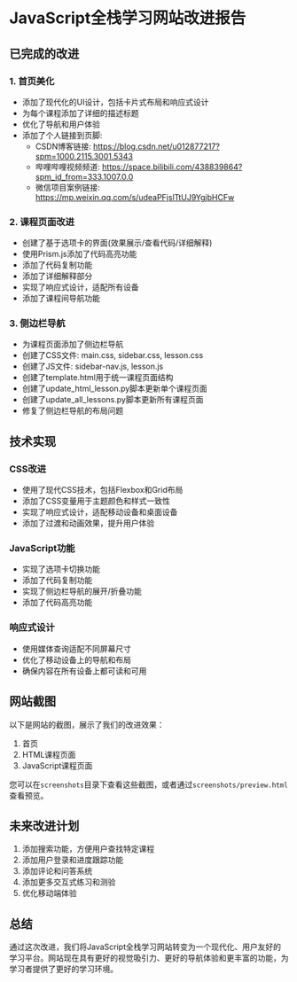 # JavaScript全栈学习网站改进报告

## 已完成的改进

### 1. 首页美化
- 添加了现代化的UI设计，包括卡片式布局和响应式设计
- 为每个课程添加了详细的描述标题
- 优化了导航和用户体验
- 添加了个人链接到页脚:
  - CSDN博客链接: https://blog.csdn.net/u012877217?spm=1000.2115.3001.5343
  - 哔哩哔哩视频频道: https://space.bilibili.com/438839864?spm_id_from=333.1007.0.0
  - 微信项目案例链接: https://mp.weixin.qq.com/s/udeaPFjslTtUJ9YgjbHCFw

### 2. 课程页面改进
- 创建了基于选项卡的界面(效果展示/查看代码/详细解释)
- 使用Prism.js添加了代码高亮功能
- 添加了代码复制功能
- 添加了详细解释部分
- 实现了响应式设计，适配所有设备
- 添加了课程间导航功能

### 3. 侧边栏导航
- 为课程页面添加了侧边栏导航
- 创建了CSS文件: main.css, sidebar.css, lesson.css
- 创建了JS文件: sidebar-nav.js, lesson.js
- 创建了template.html用于统一课程页面结构
- 创建了update_html_lesson.py脚本更新单个课程页面
- 创建了update_all_lessons.py脚本更新所有课程页面
- 修复了侧边栏导航的布局问题

## 技术实现

### CSS改进
- 使用了现代CSS技术，包括Flexbox和Grid布局
- 添加了CSS变量用于主题颜色和样式一致性
- 实现了响应式设计，适配移动设备和桌面设备
- 添加了过渡和动画效果，提升用户体验

### JavaScript功能
- 实现了选项卡切换功能
- 添加了代码复制功能
- 实现了侧边栏导航的展开/折叠功能
- 添加了代码高亮功能

### 响应式设计
- 使用媒体查询适配不同屏幕尺寸
- 优化了移动设备上的导航和布局
- 确保内容在所有设备上都可读和可用

## 网站截图

以下是网站的截图，展示了我们的改进效果：

1. 首页
2. HTML课程页面
3. JavaScript课程页面

您可以在`screenshots`目录下查看这些截图，或者通过`screenshots/preview.html`查看预览。

## 未来改进计划

1. 添加搜索功能，方便用户查找特定课程
2. 添加用户登录和进度跟踪功能
3. 添加评论和问答系统
4. 添加更多交互式练习和测验
5. 优化移动端体验

## 总结

通过这次改进，我们将JavaScript全栈学习网站转变为一个现代化、用户友好的学习平台。网站现在具有更好的视觉吸引力、更好的导航体验和更丰富的功能，为学习者提供了更好的学习环境。